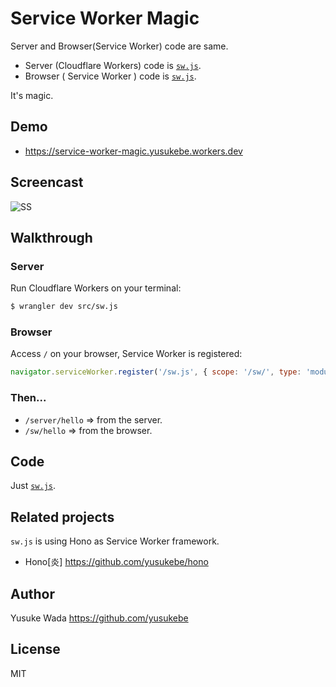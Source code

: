 # Service Worker Magic

Server and Browser(Service Worker) code are same.

- Server (Cloudflare Workers) code is [`sw.js`](./src/sw.js).
- Browser ( Service Worker ) code is [`sw.js`](./src/sw.js).

It's magic.

## Demo

- <https://service-worker-magic.yusukebe.workers.dev>

## Screencast

![SS](https://user-images.githubusercontent.com/10682/153455595-77fea6e5-93d7-4698-8d75-85896edd995b.gif)

## Walkthrough

### Server

Run Cloudflare Workers on your terminal:

```sh
$ wrangler dev src/sw.js
```

### Browser

Access `/` on your browser, Service Worker is registered:

```js
navigator.serviceWorker.register('/sw.js', { scope: '/sw/', type: 'module' })
```

### Then...

- `/server/hello` => from the server.
- `/sw/hello` => from the browser.

## Code

Just [`sw.js`](./src/sw.js).

## Related projects

`sw.js` is using Hono as Service Worker framework.

- Hono\[炎\] <https://github.com/yusukebe/hono>

## Author

Yusuke Wada <https://github.com/yusukebe>

## License

MIT
